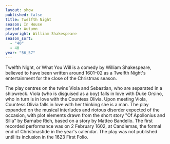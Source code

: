 ```yaml
---
layout: show
published: false
title: Twelfth Night
season: In House
period: Autumn
playwright: William Shakespeare
season_sort:
  - "40"
  - 40
year: "56_57"
---
```


Twelfth Night, or What You Will is a comedy by William Shakespeare, believed to have been written around 1601–02 as a Twelfth Night's entertainment for the close of the Christmas season.

The play centres on the twins Viola and Sebastian, who are separated in a shipwreck. Viola (who is disguised as a boy) falls in love with Duke Orsino, who in turn is in love with the Countess Olivia. Upon meeting Viola, Countess Olivia falls in love with her thinking she is a man. The play expanded on the musical interludes and riotous disorder expected of the occasion, with plot elements drawn from the short story "Of Apollonius and Silla" by Barnabe Rich, based on a story by Matteo Bandello. The first recorded performance was on 2 February 1602, at Candlemas, the formal end of Christmastide in the year's calendar. The play was not published until its inclusion in the 1623 First Folio.

